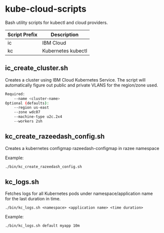 # kube-cloud-scripts

Bash utility scripts for kubectl and cloud providers.

| Script Prefix | Description        |
| ------------- | -----------        |
| ic            | IBM Cloud          |
| kc            | Kubernetes kubectl |

## ic_create_cluster.sh

Creates a cluster using IBM Cloud Kubernetes Service.  The script will
automatically figure out public and private VLANS for the region/zone used.

```bash
Required:
	--name <cluster-name>
Optional (defaults):
	--region us-east
	--zone wdc07
	--machine-type u2c.2x4
	--workers 2sh
```

## kc_create_razeedash_config.sh

Creates a kubernetes configmap razeedash-configmap in razee namespace

Example:

```bash
./bin/kc_create_razeedash_config.sh
```

## kc_logs.sh

Fetches logs for all Kubernetes pods under namespace/application name for the last
duration in time.

`./bin/kc_logs.sh <namespace> <application name> <time duration>`

Example:

```bash
./bin/kc_logs.sh default myapp 10m
```
